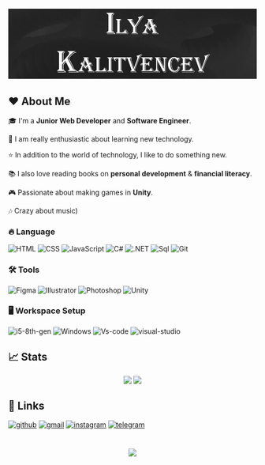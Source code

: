 ![Header](https://github.com/weorazy/weorazy/blob/main/assets/Name.png)

## ❤️ About Me 
🎓 I'm a **Junior Web Developer** and **Software Engineer**. 

🚀 I am really enthusiastic about learning new technology. 

⭐ In addition to the world of technology, I like to do something new.

📚 I also love reading books on **personal development** & **financial literacy**. 

🎮 Passionate about making games in **Unity**. 

🎶 Crazy about music)

### 🔥 Language
![HTML](https://img.shields.io/badge/-HTML-090909??style=for-the-badge&logo=html5)
![CSS](https://img.shields.io/badge/-CSS-090909??style=for-the-badge&logo=css3)
![JavaScript](https://img.shields.io/badge/-JavaScript-090909??style=for-the-badge&logo=JavaScript)
![C#](https://img.shields.io/badge/-C%23-090909??style=for-the-badge&logo=csharp)
![.NET](https://img.shields.io/badge/-.NET-090909??style=for-the-badge&logo=dotnet)
![Sql](https://img.shields.io/badge/-SQL-090909??style=for-the-badge&logo=mysql)
![Git](https://img.shields.io/badge/-Git-090909??style=for-the-badge&logo=git)
### 🛠️ Tools
![Figma](https://img.shields.io/badge/-Figma-090909?style=for-the-badge&logo=figma)
![Illustrator](https://img.shields.io/badge/-Illustrator-090909?style=for-the-badge&logo=adobeillustrator)
![Photoshop](https://img.shields.io/badge/-Photoshop-090909?style=for-the-badge&logo=adobephotoshop)
![Unity](https://img.shields.io/badge/-Unity-090909?style=for-the-badge&logo=unity)

### 🖥️ Workspace Setup
![i5-8th-gen](https://img.shields.io/badge/Intel-Core_i5_8265U-0071C5?style=for-the-badge&logo=intel&logoColor=white)
![Windows](https://img.shields.io/badge/Windows_10-0078D6?style=for-the-badge&logo=windows&logoColor=white)
![Vs-code](https://img.shields.io/badge/VS_Code-007ACC?style=for-the-badge&logo=Visual-Studio-Code&logoColor=white)
![visual-studio](https://img.shields.io/badge/Visual_Studio-E4405F?style=for-the-badge&logo=Visual-Studio&logoColor=white)

## 📈 Stats
<p align='center'>
   <a href="https://github-readme-stats.vercel.app/api?username=weorazy&show_icons=true&count_private=true">
       <img height=125 src="https://github-readme-stats.vercel.app/api?username=weorazy&show_icons=true&count_private=true"/></a>
   <a href="https://github.com/weorazy/github-readme-stats">
       <img height=125 src="https://github-readme-stats.vercel.app/api/top-langs/?username=weorazy&layout=compact"/></a>
</p>

## 🔗 Links
[![github](https://img.shields.io/badge/GitHub-000000?style=for-the-badge&logo=GitHub&logoColor=white)](https://github.com/weorazy)
[![gmail](https://img.shields.io/badge/Gmail-D14836?style=for-the-badge&logo=Gmail&logoColor=white)](mailto:https://github.com/weorazy)
[![instagram](https://img.shields.io/badge/Instagram-E4405F?style=for-the-badge&logo=instagram&logoColor=white)](https://www.instagram.com/__ilya___kalitvencev__)
[![telegram](https://img.shields.io/badge/Telegram-0071C5?style=for-the-badge&logo=telegram&logoColor=white)](https://t.me/ILY_A_A_A)

<div align="center" style="margin: 40px 0">
   <a href="https://github.com/weorazy/github-profile-views-counter">
       <img width="175px" src="https://komarev.com/ghpvc/?username=weorazy3&color=DE002D">
   </a>

   